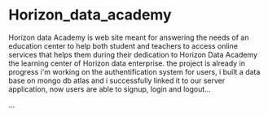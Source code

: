 # Horizon_data_academy
Horizon data Academy is web site meant for answering the needs of an education center to help both student and teachers to access online services that helps them during their dedication to Horizon Data Academy the learning center of Horizon data enterprise.
the project is already in progress
i'm working on the authentification system for users,
i built a data base on mongo db atlas and i successfully linked it to our server application,
now users are able to signup, login and logout... 

...
